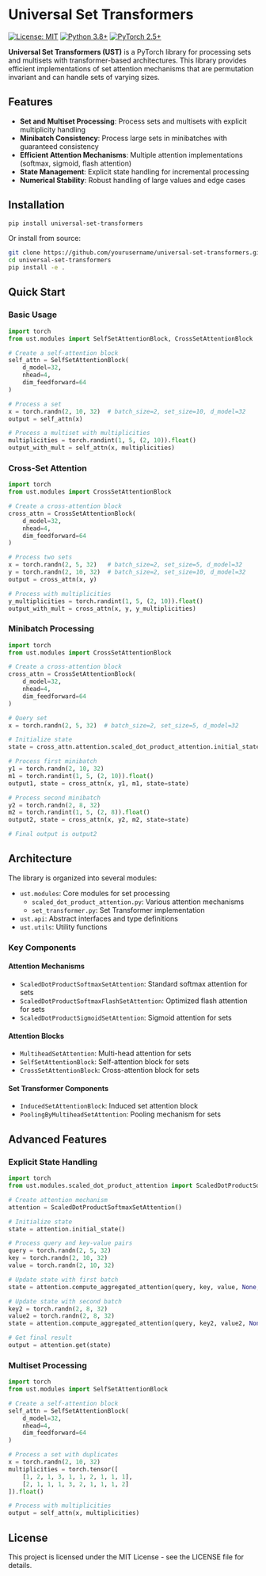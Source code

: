 # Universal Set Transformers

[![License: MIT](https://img.shields.io/badge/License-MIT-yellow.svg)](https://opensource.org/licenses/MIT)
[![Python 3.8+](https://img.shields.io/badge/python-3.8+-blue.svg)](https://www.python.org/downloads/)
[![PyTorch 2.5+](https://img.shields.io/badge/pytorch-2.5+-red.svg)](https://pytorch.org/)

**Universal Set Transformers (UST)** is a PyTorch library for processing sets and multisets with transformer-based architectures. This library provides efficient implementations of set attention mechanisms that are permutation invariant and can handle sets of varying sizes.

## Features

- **Set and Multiset Processing**: Process sets and multisets with explicit multiplicity handling
- **Minibatch Consistency**: Process large sets in minibatches with guaranteed consistency
- **Efficient Attention Mechanisms**: Multiple attention implementations (softmax, sigmoid, flash attention)
- **State Management**: Explicit state handling for incremental processing
- **Numerical Stability**: Robust handling of large values and edge cases

## Installation

```bash
pip install universal-set-transformers
```

Or install from source:

```bash
git clone https://github.com/yourusername/universal-set-transformers.git
cd universal-set-transformers
pip install -e .
```

## Quick Start

### Basic Usage

```python
import torch
from ust.modules import SelfSetAttentionBlock, CrossSetAttentionBlock

# Create a self-attention block
self_attn = SelfSetAttentionBlock(
    d_model=32,
    nhead=4,
    dim_feedforward=64
)

# Process a set
x = torch.randn(2, 10, 32)  # batch_size=2, set_size=10, d_model=32
output = self_attn(x)

# Process a multiset with multiplicities
multiplicities = torch.randint(1, 5, (2, 10)).float()
output_with_mult = self_attn(x, multiplicities)
```

### Cross-Set Attention

```python
import torch
from ust.modules import CrossSetAttentionBlock

# Create a cross-attention block
cross_attn = CrossSetAttentionBlock(
    d_model=32,
    nhead=4,
    dim_feedforward=64
)

# Process two sets
x = torch.randn(2, 5, 32)   # batch_size=2, set_size=5, d_model=32
y = torch.randn(2, 10, 32)  # batch_size=2, set_size=10, d_model=32
output = cross_attn(x, y)

# Process with multiplicities
y_multiplicities = torch.randint(1, 5, (2, 10)).float()
output_with_mult = cross_attn(x, y, y_multiplicities)
```

### Minibatch Processing

```python
import torch
from ust.modules import CrossSetAttentionBlock

# Create a cross-attention block
cross_attn = CrossSetAttentionBlock(
    d_model=32,
    nhead=4,
    dim_feedforward=64
)

# Query set
x = torch.randn(2, 5, 32)  # batch_size=2, set_size=5, d_model=32

# Initialize state
state = cross_attn.attention.scaled_dot_product_attention.initial_state()

# Process first minibatch
y1 = torch.randn(2, 10, 32)
m1 = torch.randint(1, 5, (2, 10)).float()
output1, state = cross_attn(x, y1, m1, state=state)

# Process second minibatch
y2 = torch.randn(2, 8, 32)
m2 = torch.randint(1, 5, (2, 8)).float()
output2, state = cross_attn(x, y2, m2, state=state)

# Final output is output2
```

## Architecture

The library is organized into several modules:

- `ust.modules`: Core modules for set processing
  - `scaled_dot_product_attention.py`: Various attention mechanisms
  - `set_transformer.py`: Set Transformer implementation
- `ust.api`: Abstract interfaces and type definitions
- `ust.utils`: Utility functions

### Key Components

#### Attention Mechanisms

- `ScaledDotProductSoftmaxSetAttention`: Standard softmax attention for sets
- `ScaledDotProductSoftmaxFlashSetAttention`: Optimized flash attention for sets
- `ScaledDotProductSigmoidSetAttention`: Sigmoid attention for sets

#### Attention Blocks

- `MultiheadSetAttention`: Multi-head attention for sets
- `SelfSetAttentionBlock`: Self-attention block for sets
- `CrossSetAttentionBlock`: Cross-attention block for sets

#### Set Transformer Components

- `InducedSetAttentionBlock`: Induced set attention block
- `PoolingByMultiheadSetAttention`: Pooling mechanism for sets

## Advanced Features

### Explicit State Handling

```python
import torch
from ust.modules.scaled_dot_product_attention import ScaledDotProductSoftmaxSetAttention

# Create attention mechanism
attention = ScaledDotProductSoftmaxSetAttention()

# Initialize state
state = attention.initial_state()

# Process query and key-value pairs
query = torch.randn(2, 5, 32)
key = torch.randn(2, 10, 32)
value = torch.randn(2, 10, 32)

# Update state with first batch
state = attention.compute_aggregated_attention(query, key, value, None, state)

# Update state with second batch
key2 = torch.randn(2, 8, 32)
value2 = torch.randn(2, 8, 32)
state = attention.compute_aggregated_attention(query, key2, value2, None, state)

# Get final result
output = attention.get(state)
```

### Multiset Processing

```python
import torch
from ust.modules import SelfSetAttentionBlock

# Create a self-attention block
self_attn = SelfSetAttentionBlock(
    d_model=32,
    nhead=4,
    dim_feedforward=64
)

# Process a set with duplicates
x = torch.randn(2, 10, 32)
multiplicities = torch.tensor([
    [1, 2, 1, 3, 1, 1, 2, 1, 1, 1],
    [2, 1, 1, 1, 3, 2, 1, 1, 1, 2]
]).float()

# Process with multiplicities
output = self_attn(x, multiplicities)
```

## License

This project is licensed under the MIT License - see the LICENSE file for details.

